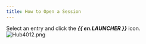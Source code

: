 ```yaml
---
title: How to Open a Session
---
```

Select an entry and click the ***{{ en.LAUNCHER }}*** icon.  
![Hub4012.png](/img/en/hub/Hub4012.png) 

